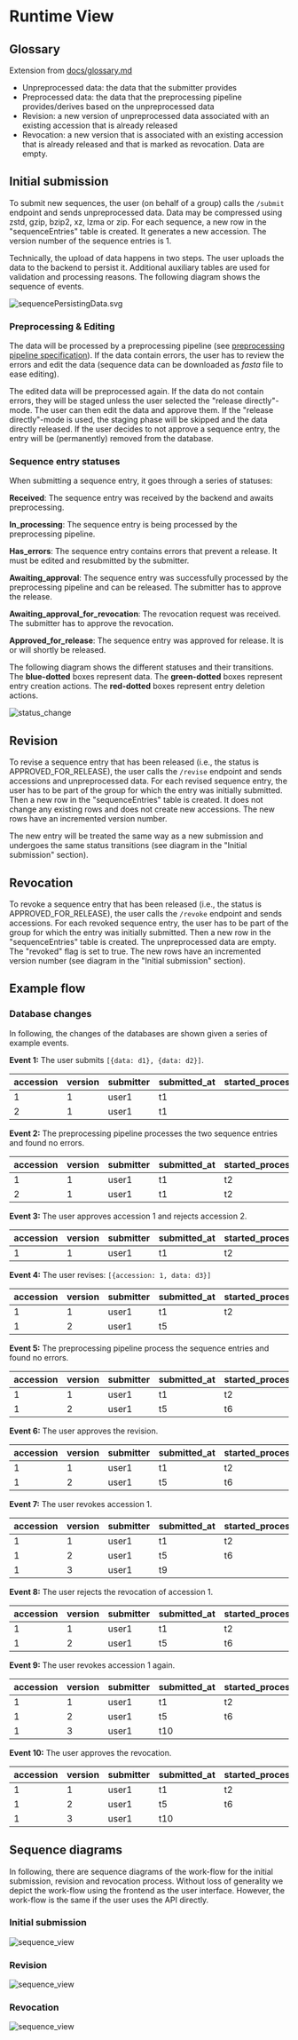 # Runtime View

## Glossary

Extension from [docs/glossary.md](../../docs/glossary.md)

- Unpreprocessed data: the data that the submitter provides
- Preprocessed data: the data that the preprocessing pipeline provides/derives based on the unpreprocessed data
- Revision: a new version of unpreprocessed data associated with an existing accession that is already released
- Revocation: a new version that is associated with an existing accession that is already released and that is marked as revocation. Data are empty.

## Initial submission

To submit new sequences, the user (on behalf of a group) calls the `/submit` endpoint and sends unpreprocessed data. 
Data may be compressed using zstd, gzip, bzip2, xz, lzma or zip.
For each sequence, a new row in the "sequenceEntries" table is created.
It generates a new accession. The version number of the sequence entries is 1.

Technically, the upload of data happens in two steps. The user uploads the data to the backend to persist it. Additional auxiliary tables are used for validation and processing reasons. The following diagram shows the sequence of events. 

![sequencePersistingData.svg](./plantuml/sequencePersistingData.svg)

### Preprocessing & Editing
The data will be processed by a preprocessing pipeline (see [preprocessing pipeline specification](../../preprocessing/specification.md)). If the data contain errors, the user has to review the errors and edit the data (sequence data can be downloaded as _fasta_ file to ease editing).

The edited data will be preprocessed again.
If the data do not contain errors, they will be staged unless the user selected the "release directly"-mode.
The user can then edit the data and approve them.
If the "release directly"-mode is used, the staging phase will be skipped and the data directly released.
If the user decides to not approve a sequence entry, the entry will be (permanently) removed from the database.

### Sequence entry statuses

When submitting a sequence entry, it goes through a series of statuses:

**Received**: The sequence entry was received by the backend and awaits preprocessing.

**In_processing**: The sequence entry is being processed by the preprocessing pipeline.

**Has_errors**: The sequence entry contains errors that prevent a release. It must be edited and resubmitted by the submitter.

**Awaiting_approval**: The sequence entry was successfully processed by the preprocessing pipeline and can be released. The submitter has to approve the release.

**Awaiting_approval_for_revocation**: The revocation request was received. The submitter has to approve the revocation.

**Approved_for_release**: The sequence entry was approved for release. It is or will shortly be released.

The following diagram shows the different statuses and their transitions. The **blue-dotted** boxes represent data. The **green-dotted** boxes represent entry creation actions. The **red-dotted** boxes represent entry deletion actions.

![status_change](./plantuml/statusChange.svg)

## Revision

To revise a sequence entry that has been released (i.e., the status is APPROVED_FOR_RELEASE),
the user calls the `/revise` endpoint and sends accessions and unpreprocessed data.
For each revised sequence entry, the user has to be part of the group for which the entry was initially submitted.
Then a new row in the "sequenceEntries" table is created.
It does not change any existing rows and does not create new accessions.
The new rows have an incremented version number.

The new entry will be treated the same way as a new submission and undergoes the same status transitions (see diagram in the "Initial submission" section).

## Revocation

To revoke a sequence entry that has been released (i.e., the status is APPROVED_FOR_RELEASE),
the user calls the `/revoke` endpoint and sends accessions.
For each revoked sequence entry, the user has to be part of the group for which the entry was initially submitted. Then a new row in the "sequenceEntries" table is created.
The unpreprocessed data are empty. The "revoked" flag is set to true.
The new rows have an incremented version number  (see diagram in the "Initial submission" section).

## Example flow

### Database changes
In following, the changes of the databases are shown given a series of example events.

**Event 1:** The user submits `[{data: d1}, {data: d2}]`.

| accession | version | submitter | submitted_at | started_processing_at | finished_processing_at | approved_at | status   | is_revocation | original_data | processed_data | errors | warnings |
|-----------|---------|-----------|--------------|-----------------------|------------------------|-------------|----------|---------------|---------------|----------------|--------|----------|
| 1         | 1       | user1     | t1           |                       |                        |             | RECEIVED | false         | d1            |                |        |          |
| 2         | 1       | user1     | t1           |                       |                        |             | RECEIVED | false         | d2            |                |        |          |


**Event 2:** The preprocessing pipeline processes the two sequence entries and found no errors.

| accession | version | submitter | submitted_at | started_processing_at | finished_processing_at | approved_at | status  | is_revocation | original_data | processed_data | errors | warnings |
|-----------|---------|-----------|--------------|-----------------------|------------------------|-------------|---------|---------------|---------------|----------------|--------|----------|
| 1         | 1       | user1     | t1           | t2                    | t3                     |             | STAGING | false         | d1            | ...            | []     | []       |
| 2         | 1       | user1     | t1           | t2                    | t3                     |             | STAGING | false         | d2            | ...            | []     | []       |


**Event 3:** The user approves accession 1 and rejects accession 2.

| accession | version | submitter | submitted_at | started_processing_at | finished_processing_at | approved_at | status               | is_revocation | original_data | processed_data | errors | warnings |
|-----------|---------|-----------|--------------|-----------------------|------------------------|-------------|----------------------|---------------|---------------|----------------|--------|----------|
| 1         | 1       | user1     | t1           | t2                    | t3                     | t4          | APPROVED_FOR_RELEASE | false         | d1            | ...            | []     | []       |


**Event 4:** The user revises: `[{accession: 1, data: d3}]`


| accession | version | submitter | submitted_at | started_processing_at | finished_processing_at | approved_at | status               | is_revocation | original_data | processed_data | errors | warnings |
|-----------|---------|-----------|--------------|-----------------------|------------------------|-------------|----------------------|---------------|---------------|----------------|--------|----------|
| 1         | 1       | user1     | t1           | t2                    | t3                     | t4          | APPROVED_FOR_RELEASE | false         | d1            | ...            | []     | []       |
| 1         | 2       | user1     | t5           |                       |                        |             | RECEIVED             | false         | d3            |                |        |          |

**Event 5:** The preprocessing pipeline process the sequence entries and found no errors.

| accession | version | submitter | submitted_at | started_processing_at | finished_processing_at | approved_at | status               | is_revocation | original_data | processed_data | errors | warnings |
|-----------|---------|-----------|--------------|-----------------------|------------------------|-------------|----------------------|---------------|---------------|----------------|--------|----------|
| 1         | 1       | user1     | t1           | t2                    | t3                     | t4          | APPROVED_FOR_RELEASE | false         | d1            | ...            | []     | []       |
| 1         | 2       | user1     | t5           | t6                    | t7                     |             | STAGING              | false         | d3            | ...            | []     | []       |

**Event 6:** The user approves the revision.

| accession | version | submitter | submitted_at | started_processing_at | finished_processing_at | approved_at | status               | is_revocation | original_data | processed_data | errors | warnings |
|-----------|---------|-----------|--------------|-----------------------|------------------------|-------------|----------------------|---------------|---------------|----------------|--------|----------|
| 1         | 1       | user1     | t1           | t2                    | t3                     | t4          | APPROVED_FOR_RELEASE | false         | d1            | ...            | []     | []       |
| 1         | 2       | user1     | t5           | t6                    | t7                     | t8          | APPROVED_FOR_RELEASE | false         | d3            | ...            | []     | []       |

**Event 7:** The user revokes accession 1.

| accession | version | submitter | submitted_at | started_processing_at | finished_processing_at | approved_at | status                           | is_revocation | original_data | processed_data | errors | warnings |
|-----------|---------|-----------|--------------|-----------------------|------------------------|-------------|----------------------------------|---------------|---------------|----------------|--------|----------|
| 1         | 1       | user1     | t1           | t2                    | t3                     | t4          | APPROVED_FOR_RELEASE             | false         | d1            | ...            | []     | []       |
| 1         | 2       | user1     | t5           | t6                    | t7                     | t8          | APPROVED_FOR_RELEASE             | false         | d3            | ...            | []     | []       |
| 1         | 3       | user1     | t9           |                       |                        |             | AWAITING_APPROVAL_FOR_REVOCATION | true          |               |                |        |          |

**Event 8:** The user rejects the revocation of accession 1.

| accession | version | submitter | submitted_at | started_processing_at | finished_processing_at | approved_at | status               | is_revocation | original_data | processed_data | errors | warnings |
|-----------|---------|-----------|--------------|-----------------------|------------------------|-------------|----------------------|---------------|---------------|----------------|--------|----------|
| 1         | 1       | user1     | t1           | t2                    | t3                     | t4          | APPROVED_FOR_RELEASE | false         | d1            | ...            | []     | []       |
| 1         | 2       | user1     | t5           | t6                    | t7                     | t8          | APPROVED_FOR_RELEASE | false         | d3            | ...            | []     | []       |

**Event 9:** The user revokes accession 1 again.

| accession | version | submitter | submitted_at | started_processing_at | finished_processing_at | approved_at | status                           | is_revocation | original_data | processed_data | errors | warnings |
|-----------|---------|-----------|--------------|-----------------------|------------------------|-------------|----------------------------------|---------------|---------------|----------------|--------|----------|
| 1         | 1       | user1     | t1           | t2                    | t3                     | t4          | APPROVED_FOR_RELEASE             | false         | d1            | ...            | []     | []       |
| 1         | 2       | user1     | t5           | t6                    | t7                     | t8          | APPROVED_FOR_RELEASE             | false         | d3            | ...            | []     | []       |
| 1         | 3       | user1     | t10          |                       |                        |             | AWAITING_APPROVAL_FOR_REVOCATION | true          |               |                |        |          |

**Event 10:** The user approves the revocation.

| accession | version | submitter | submitted_at | started_processing_at | finished_processing_at | approved_at | status               | is_revocation | original_data | processed_data | errors | warnings |
|-----------|---------|-----------|--------------|-----------------------|------------------------|-------------|----------------------|---------------|---------------|----------------|--------|----------|
| 1         | 1       | user1     | t1           | t2                    | t3                     | t4          | APPROVED_FOR_RELEASE | false         | d1            | ...            | []     | []       |
| 1         | 2       | user1     | t5           | t6                    | t7                     | t8          | APPROVED_FOR_RELEASE | false         | d3            | ...            | []     | []       |
| 1         | 3       | user1     | t10          |                       |                        | t11         | APPROVED_FOR_RELEASE | true          |               |                |        |          |

## Sequence diagrams

In following, there are sequence diagrams of the work-flow for the initial submission, revision and revocation process. Without loss of generality we depict the work-flow using the frontend as the user interface. However, the work-flow is the same if the user uses the API directly. 

### Initial submission
![sequence_view](./plantuml/sequenceInitialSubmission.svg)

### Revision
![sequence_view](./plantuml/sequenceRevision.svg)

### Revocation
![sequence_view](./plantuml/sequenceRevocation.svg)
